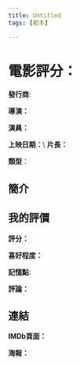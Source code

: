 ```yaml
---
title: Untitled
tags: [範本]

---
```


# 電影評分：

**發行商**:

**導演：**

**演員：** 

**上映日期：**\ 
**片長：** 

**類型**：

## 簡介

## 我的評價
**評分：** 

**喜好程度：**

**記憶點**:

**評論：**


## 連結
**IMDb頁面：**

**海報：** 

